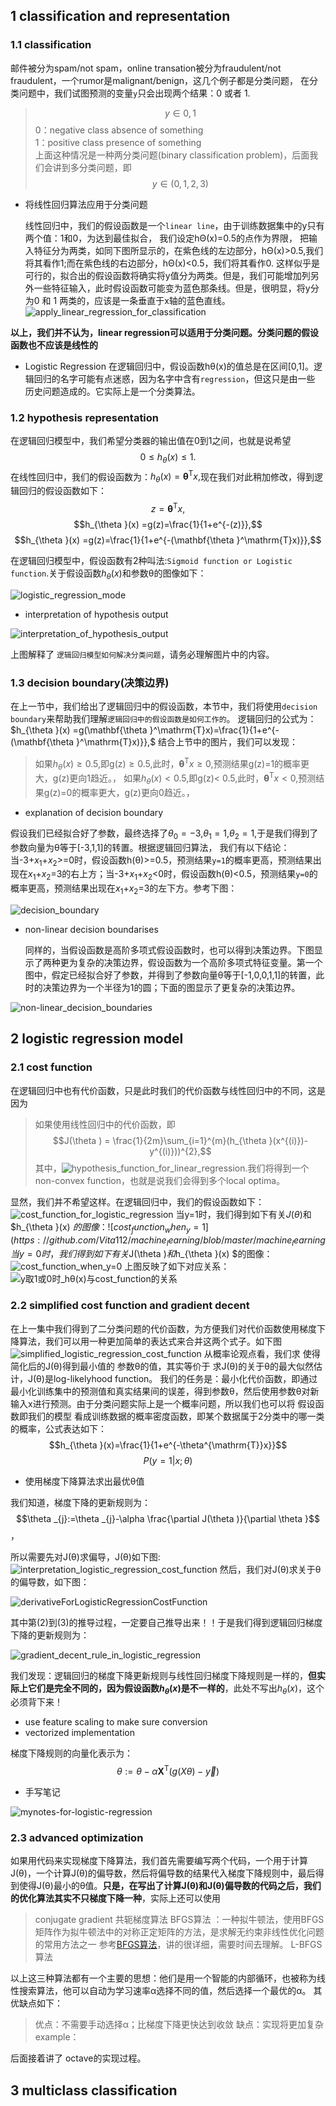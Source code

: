 ## 1 classification and representation
### 1.1 classification
  邮件被分为spam/not spam，online transation被分为fraudulent/not fraudulent，一个rumor是malignant/benign，这几个例子都是分类问题，
  在分类问题中，我们试图预测的变量`y`只会出现两个结果：0 或者 1.
  > $$y\in{0,1}$$
    0：negative class   absence of something<br>
    1：positive class   presence of something<br>
    上面这种情况是一种两分类问题(binary classification problem)，后面我们会讲到多分类问题，即$$y\in({0,1,2,3})$$

+ 将线性回归算法应用于分类问题
   
  线性回归中，我们的假设函数是一个`linear line`，由于训练数据集中的y只有两个值：1和0，为达到最佳拟合， 我们设定hΘ(x)=0.5的点作为界限，
把输入特征分为两类，如同下图所显示的，在紫色线的左边部分，hΘ(x)>0.5,我们将其看作1;而在紫色线的右边部分，hΘ(x)<0.5，我们将其看作0.
这样似乎是可行的，拟合出的假设函数将确实将y值分为两类。但是，我们可能增加列另外一些特征输入，此时假设函数可能变为蓝色那条线。但是，很明显，将y分为0 和 1 两类的，应该是一条垂直于x轴的蓝色直线。
![apply_linear_regression_for_classification](https://github.com/Vita112/machine_learning/blob/master/machine_learning%20from%20stanford%20by%20Andrew%20Ng/img/apply_linear_regression_for_classification.png)

**以上，我们并不认为，linear regression可以适用于分类问题。分类问题的假设函数也不应该是线性的**
+ Logistic Regression
   在逻辑回归中，假设函数hθ(x)的值总是在区间\[0,1]。逻辑回归的名字可能有点迷惑，因为名字中含有`regression`，但这只是由一些
   历史问题造成的。它实际上是一个分类算法。
### 1.2 hypothesis representation
  在逻辑回归模型中，我们希望分类器的输出值在0到1之间，也就是说希望 $$0\leq h_{\theta }(x)\leq 1.$$在线性回归中，我们的假设函数为：$h_{\theta }(x) = \mathbf{\theta }^\mathrm{T}x,$现在我们对此稍加修改，得到逻辑回归的假设函数如下：
  $$z=\mathbf{\theta }^\mathrm{T}x,$$
  $$h_{\theta }(x) =g(z)=\frac{1}{1+e^{-(z)}},$$
  $$h_{\theta }(x) =g(z)=\frac{1}{1+e^{-(\mathbf{\theta }^\mathrm{T}x)}},$$
  
在逻辑回归模型中，假设函数有2种叫法:`Sigmoid function or Logistic function`.关于假设函数$h_{\theta }(x)$和参数θ的图像如下：

![logistic_regression_mode](https://github.com/Vita112/machine_learning/blob/master/machine_learning%20from%20stanford%20by%20Andrew%20Ng/img/logistic_regression_model.png)

+ interpretation of hypothesis output

![interpretation_of_hypothesis_output](https://github.com/Vita112/machine_learning/blob/master/machine_learning%20from%20stanford%20by%20Andrew%20Ng/img/interpretation_of_hypothesis_output.png)

上图解释了 `逻辑回归模型如何解决分类问题`，请务必理解图片中的内容。
### 1.3 decision boundary(决策边界)
  在上一节中，我们给出了逻辑回归中的假设函数，本节中，我们将使用`decision boundary`来帮助我们理解`逻辑回归中的假设函数是如何工作的`。
逻辑回归的公式为：$h_{\theta }(x) =g(\mathbf{\theta }^\mathrm{T}x)=\frac{1}{1+e^{-(\mathbf{\theta }^\mathrm{T}x)}},$ 结合上节中的图片，我们可以发现：
>如果$h_{\theta }(x)\geq 0.5$,即g(z)$\geq 0.5$,此时，$\mathbf{\theta }^\mathrm{T}x\geq 0$,预测结果g(z)=1的概率更大，g(z)更向1趋近。，
 如果$h_{\theta }(x)< 0.5$,即g(z)< 0.5,此时，$\mathbf{\theta }^\mathrm{T}x< 0$,预测结果g(z)=0的概率更大，g(z)更向0趋近。，

+ explanation of decision boundary

假设我们已经拟合好了参数，最终选择了$θ_0=-3$,$θ_1=1$,$θ_2=1$,于是我们得到了参数向量为θ等于\[-3,1,1]的转置。根据逻辑回归算法，
我们有以下结论：当-3+$x_1$+$x_2$>=0时，假设函数h(θ)>=0.5，预测结果`y=1`的概率更高，预测结果出现在$x_1$+$x_2$=3的右上方；当-3+$x_1$+$x_2$<0时，假设函数h(θ)<0.5，预测结果`y=0`的概率更高，预测结果出现在$x_1$+$x_2$=3的左下方。参考下图：

![decision_boundary](https://github.com/Vita112/machine_learning/blob/master/machine_learning%20from%20stanford%20by%20Andrew%20Ng/img/decision_boundary.png)

+ non-linear decision boundarises

  同样的，当假设函数是高阶多项式假设函数时，也可以得到决策边界。下图显示了两种更为复杂的决策边界，假设函数为一个高阶多项式特征变量。第一个图中，假定已经拟合好了参数，并得到了参数向量θ等于\[-1,0,0,1,1]的转置，此时的决策边界为一个半径为1的圆；下面的图显示了更复杂的决策边界。
  
![non-linear_decision_boundaries](https://github.com/Vita112/machine_learning/blob/master/machine_learning%20from%20stanford%20by%20Andrew%20Ng/img/non-linear_decision_boundaries.png)

## 2 logistic regression model
### 2.1 cost function
  在逻辑回归中也有代价函数，只是此时我们的代价函数与线性回归中的不同，这是因为
>如果使用线性回归中的代价函数，即$$J(\theta ) = \frac{1}{2m}\sum_{i=1}^{m}(h_{\theta }(x^{(i)})-y^{(i)}))^{2},$$ 
其中，![hypothesis_function_for_linear_regression](https://github.com/Vita112/machine_learning/blob/master/machine_learning%20from%20stanford%20by%20Andrew%20Ng/img/hypothesis_for_multiple_variables.gif).我们将得到一个non-convex function，也就是说我们会得到多个local optima。

显然，我们并不希望这样。在逻辑回归中，我们的假设函数如下：
![cost_function_for_logistic_regression](https://github.com/Vita112/machine_learning/blob/master/machine_learning%20from%20stanford%20by%20Andrew%20Ng/img/cost_function_for_logistic_regression.png)
当y=1时，我们得到如下有关$J(\theta )$和$h_{\theta }(x) $的图像：
![cost_function_when_y=1](https://github.com/Vita112/machine_learning/blob/master/machine_learning%20from%20stanford%20by%20Andrew%20Ng/img/cost_function_when_y%3D1.png)
当y=0时，我们得到如下有关$J(\theta )$和$h_{\theta }(x) $的图像：
![cost_function_when_y=0](https://github.com/Vita112/machine_learning/blob/master/machine_learning%20from%20stanford%20by%20Andrew%20Ng/img/cost_function_when_y%3D0.png)
上图反映了如下对应关系：
![y取1或0时_hθ(x)与cost_function的关系](https://github.com/Vita112/machine_learning/blob/master/machine_learning%20from%20stanford%20by%20Andrew%20Ng/img/y%E5%8F%961%E6%88%960%E6%97%B6_h%CE%B8(x)%E4%B8%8Ecost_function%E7%9A%84%E5%85%B3%E7%B3%BB.png)
### 2.2 simplified cost function and gradient decent
在上一集中我们得到了二分类问题的代价函数，为方便我们对代价函数使用梯度下降算法，我们可以用一种更加简单的表达式来合并这两个式子。如下图
![simplified_logistic_regression_cost_function](https://github.com/Vita112/machine_learning/blob/master/machine_learning%20from%20stanford%20by%20Andrew%20Ng/img/simplified_logistic_regression_cost_function.png)
从概率论观点看，我们求 使得简化后的J(θ)得到最小值的 参数θ的值，其实等价于 求J(θ)的关于θ的最大似然估计，J(θ)是log-likelyhood function。
我们的任务是：最小化代价函数，即通过最小化训练集中的预测值和真实结果间的误差，得到参数θ，然后使用参数θ对新输入x进行预测。由于分类问题实际上是一个概率问题，所以我们也可以将 假设函数即我们的模型 看成训练数据的概率密度函数，即某个数据属于2分类中的哪一类的概率，公式表达如下：
$$h_{\theta }(x)=\frac{1}{1+e^{-\theta^{\mathrm{T}}x}}$$
$$P(y=1|x;θ)$$
+ 使用梯度下降算法求出最优θ值

我们知道，梯度下降的更新规则为：$$\theta _{j}:=\theta _{j}-\alpha \frac{\partial J(\theta )}{\partial \theta }$$，

所以需要先对J(θ)求偏导，J(θ)如下图:
![interpretation_logistic_regression_cost_function](https://github.com/Vita112/machine_learning/blob/master/machine_learning%20from%20stanford%20by%20Andrew%20Ng/img/interpretation_logistic_regression_cost_function.png)
然后，我们对J(θ)求关于θ的偏导数，如下图：

![derivativeForLogisticRegressionCostFunction](https://github.com/Vita112/machine_learning/blob/master/machine_learning%20from%20stanford%20by%20Andrew%20Ng/img/derivativeForLogisticRegressionCostFunction.png)

其中第(2)到(3)的推导过程，一定要自己推导出来！！于是我们得到逻辑回归梯度下降的更新规则为：

![gradient_decent_rule_in_logistic_regression](https://github.com/Vita112/machine_learning/blob/master/machine_learning%20from%20stanford%20by%20Andrew%20Ng/img/gradient_decent_rule_in_logistic_regression.png)

我们发现：逻辑回归的梯度下降更新规则与线性回归梯度下降规则是一样的，**但实际上它们是完全不同的，因为假设函数$h_θ(x)$是不一样的**，此处不写出$h_θ(x)$，这个必须背下来！
+ use feature scaling to make sure conversion
+ vectorized implementation

梯度下降规则的向量化表示为：$$\theta :=\theta -\alpha\mathbf{X}^\mathrm{T}(g(X\theta )-\vec{y})$$
+ 手写笔记

![mynotes-for-logistic-regression](https://github.com/Vita112/machine_learning/blob/master/machine_learning%20from%20stanford%20by%20Andrew%20Ng/img/mynotes-for-logistic-regression.jpg)
### 2.3 advanced optimization
如果用代码来实现梯度下降算法，我们首先需要编写两个代码，一个用于计算J(θ)，一个计算J(θ)的偏导数，然后将偏导数的结果代入梯度下降规则中，最后得到使得J(θ)最小的θ值。**只是，在写出了计算J(θ)和J(θ)偏导数的代码之后，我们的优化算法其实不只梯度下降一种**，实际上还可以使用
> conjugate gradient 共轭梯度算法
> BFGS算法 ：一种拟牛顿法，使用BFGS矩阵作为拟牛顿法中的对称正定矩阵的方法，是求解无约束非线性优化问题的常用方法之一
参考[BFGS算法](https://blog.csdn.net/itplus/article/details/21897443)，讲的很详细，需要时间去理解。
> L-BFGS算法

以上这三种算法都有一个主要的思想：他们是用一个智能的内部循环，也被称为线性搜索算法，他可以自动为学习速率α选择不同的值，然后选择一个最优的α。
其优缺点如下：
> 优点：不需要手动选择α；比梯度下降更快达到收敛
> 缺点：实现将更加复杂
example：

后面接着讲了 octave的实现过程。
## 3 multiclass classification


